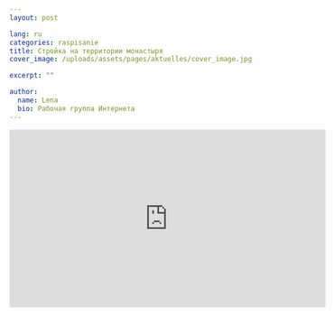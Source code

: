```yaml
---
layout: post

lang: ru
categories: raspisanie
title: Стройка на территории монастыря
cover_image: /uploads/assets/pages/aktuelles/cover_image.jpg

excerpt: ""

author:
  name: Lena
  bio: Рабочая группа Интернета
---
```

<iframe width="560" height="315" src="https://www.youtube.com/embed/wX3Z9j0qH1k" frameborder="0" allow="accelerometer; autoplay; encrypted-media; gyroscope; picture-in-picture" allowfullscreen></iframe>
